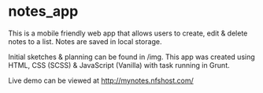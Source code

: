 # notes_app

This is a mobile friendly web app that allows users to create, edit & delete notes to a list. Notes are saved in local storage.

Initial sketches & planning can be found in /img.  This app was created using HTML, CSS (SCSS) & JavaScript (Vanilla) with task running in Grunt.

Live demo can be viewed at http://mynotes.nfshost.com/





